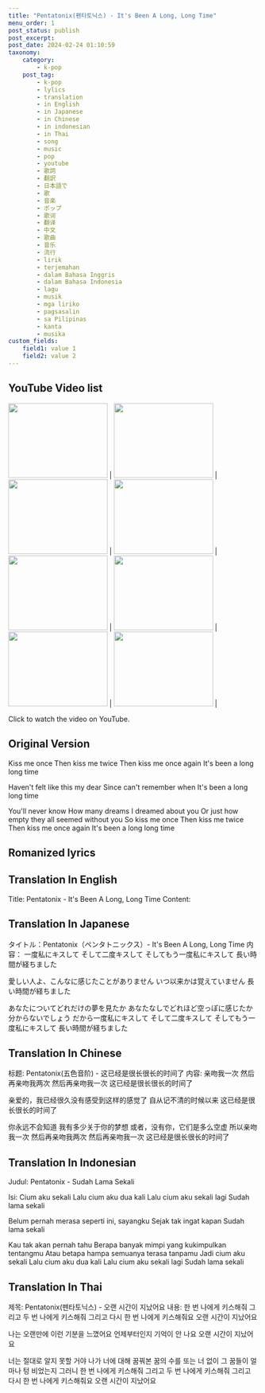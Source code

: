 ```yaml
---
title: "Pentatonix(펜타토닉스) - It's Been A Long, Long Time"
menu_order: 1
post_status: publish
post_excerpt: 
post_date: 2024-02-24 01:10:59
taxonomy:
    category:
        - k-pop
    post_tag:
        - k-pop
        - lylics
        - translation
        - in English
        - in Japanese
        - in Chinese
        - in indonesian
        - in Thai
        - song
        - music
        - pop
        - youtube
        - 歌詞
        - 翻訳
        - 日本語で
        - 歌
        - 音楽
        - ポップ
        - 歌词
        - 翻译
        - 中文
        - 歌曲
        - 音乐
        - 流行
        - lirik
        - terjemahan
        - dalam Bahasa Inggris
        - dalam Bahasa Indonesia
        - lagu
        - musik
        - mga liriko
        - pagsasalin
        - sa Pilipinas
        - kanta
        - musika
custom_fields:
    field1: value 1
    field2: value 2
---
```


## YouTube Video list
 [<img src='http://img.youtube.com/vi/UKQJhK3cOV8/0.jpg' width='200' height='150'>](https://youtu.be/UKQJhK3cOV8) | [<img src='http://img.youtube.com/vi/5fYG15DeqJ8/0.jpg' width='200' height='150'>](https://youtu.be/5fYG15DeqJ8) | [<img src='http://img.youtube.com/vi/sp7PS_UN8Lo/0.jpg' width='200' height='150'>](https://youtu.be/sp7PS_UN8Lo) | [<img src='http://img.youtube.com/vi/YSkHIv7GhOM/0.jpg' width='200' height='150'>](https://youtu.be/YSkHIv7GhOM) | [<img src='http://img.youtube.com/vi/3MteSlpxCpo/0.jpg' width='200' height='150'>](https://youtu.be/3MteSlpxCpo) |
 [<img src='http://img.youtube.com/vi/h13Urh6RJEU/0.jpg' width='200' height='150'>](https://youtu.be/h13Urh6RJEU) | [<img src='http://img.youtube.com/vi/fjA3lsHAIqE/0.jpg' width='200' height='150'>](https://youtu.be/fjA3lsHAIqE) | [<img src='http://img.youtube.com/vi/lExW80sXsHs/0.jpg' width='200' height='150'>](https://youtu.be/lExW80sXsHs) |

Click to watch the video on YouTube.
## Original Version
Kiss me once
Then kiss me twice
Then kiss me once again
It's been a long long time

Haven't felt like this my dear
Since can't remember when
It's been a long long time

You'll never know
How many dreams I dreamed about you
Or just how empty they all seemed without you
So kiss me once
Then kiss me twice
Then kiss me once again
It's been a long long time
## Romanized lyrics

## Translation In English
Title: Pentatonix - It's Been A Long, Long Time
Content:

## Translation In Japanese
タイトル：Pentatonix（ペンタトニックス）- It's Been A Long, Long Time
内容：
一度私にキスして
そして二度キスして
そしてもう一度私にキスして
長い時間が経ちました

愛しい人よ、こんなに感じたことがありません
いつ以来かは覚えていません
長い時間が経ちました

あなたについてどれだけの夢を見たか
あなたなしでどれほど空っぽに感じたか分からないでしょう
だから一度私にキスして
そして二度キスして
そしてもう一度私にキスして
長い時間が経ちました
## Translation In Chinese
标题: Pentatonix(五色音阶) - 这已经是很长很长的时间了
内容:
亲吻我一次
然后再亲吻我两次
然后再亲吻我一次
这已经是很长很长的时间了

亲爱的，我已经很久没有感受到这样的感觉了
自从记不清的时候以来
这已经是很长很长的时间了

你永远不会知道
我有多少关于你的梦想
或者，没有你，它们是多么空虚
所以亲吻我一次
然后再亲吻我两次
然后再亲吻我一次
这已经是很长很长的时间了
## Translation In Indonesian
Judul:
Pentatonix - Sudah Lama Sekali

Isi:
Cium aku sekali
Lalu cium aku dua kali
Lalu cium aku sekali lagi
Sudah lama sekali

Belum pernah merasa seperti ini, sayangku
Sejak tak ingat kapan
Sudah lama sekali

Kau tak akan pernah tahu
Berapa banyak mimpi yang kukimpulkan tentangmu
Atau betapa hampa semuanya terasa tanpamu
Jadi cium aku sekali
Lalu cium aku dua kali
Lalu cium aku sekali lagi
Sudah lama sekali
## Translation In Thai
제목: Pentatonix(펜타토닉스) - 오랜 시간이 지났어요
내용:
한 번 나에게 키스해줘
그리고 두 번 나에게 키스해줘
그리고 다시 한 번 나에게 키스해줘요
오랜 시간이 지났어요

나는 오랜만에 이런 기분을 느꼈어요
언제부터인지 기억이 안 나요
오랜 시간이 지났어요

너는 절대로 알지 못할 거야
나가 너에 대해 꿈꿔본 꿈의 수를
또는 너 없이 그 꿈들이 얼마나 텅 비었는지
그러니 한 번 나에게 키스해줘
그리고 두 번 나에게 키스해줘
그리고 다시 한 번 나에게 키스해줘요
오랜 시간이 지났어요
